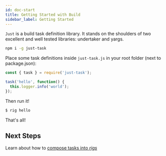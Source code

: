 ```yaml
---
id: doc-start
title: Getting Started with Build
sidebar_label: Getting Started
---
```


`Just` is a build task definition library. It stands on the shoulders of two excellent and well tested libraries: undertaker and yargs.

```sh
npm i -g just-task
```

Place some task definitions inside `just-task.js` in your root folder (next to package.json):

```js
const { task } = require('just-task');

task('hello', function() {
  this.logger.info('world');
});
```

Then run it!

```sh
$ rig hello
```

That's all!

## Next Steps

Learn about how to [compose tasks into _rigs_](composition.md)
